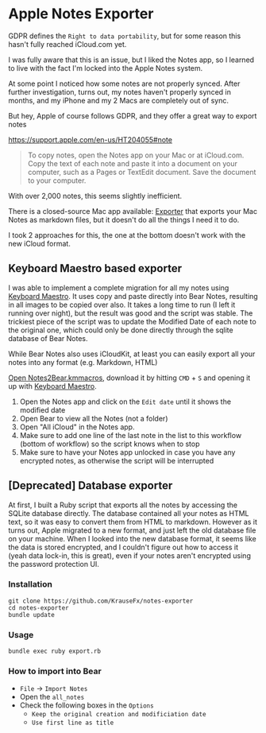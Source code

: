 # Apple Notes Exporter

GDPR defines the `Right to data portability`, but for some reason this hasn't fully reached iCloud.com yet.

I was fully aware that this is an issue, but I liked the Notes app, so I learned to live with the fact I'm locked into the Apple Notes system.

At some point I noticed how some notes are not properly synced. After further investigation, turns out, my notes haven't properly synced in months, and my iPhone and my 2 Macs are completely out of sync. 

But hey, Apple of course follows GDPR, and they offer a great way to export notes

https://support.apple.com/en-us/HT204055#note

> To copy notes, open the Notes app on your Mac or at iCloud.com. Copy the text of each note and paste it into a document on your computer, such as a Pages or TextEdit document. Save the document to your computer.

With over 2,000 notes, this seems slightly inefficient.

There is a closed-source Mac app available: [Exporter](https://itunes.apple.com/us/app/exporter/id1099120373?mt=12) that exports your Mac Notes as markdown files, but it doesn't do all the things I need it to do.

I took 2 approaches for this, the one at the bottom doesn't work with the new iCloud format.

## Keyboard Maestro based exporter

I was able to implement a complete migration for all my notes using [Keyboard Maestro](https://www.keyboardmaestro.com/main/). It uses copy and paste directly into Bear Notes, resulting in all images to be copied over also. It takes a long time to run (I left it running over night), but the result was good and the script was stable. The trickiest piece of the script was to update the Modified Date of each note to the original one, which could only be done directly through the sqlite database of Bear Notes. 

While Bear Notes also uses iCloudKit, at least you can easily export all your notes into any format (e.g. Markdown, HTML)

[Open Notes2Bear.kmmacros](https://raw.githubusercontent.com/KrauseFx/notes-exporter/master/Notes2Bear.kmmacros), download it by hitting `CMD` + `S` and opening it up with [Keyboard Maestro](https://www.keyboardmaestro.com/main/).

1. Open the Notes app and click on the `Edit date` until it shows the modified date
1. Open Bear to view all the Notes (not a folder)
1. Open "All iCloud" in the Notes app.
1. Make sure to add one line of the last note in the list to this workflow (bottom of workflow) so the script knows when to stop
1. Make sure to have your Notes app unlocked in case you have any encrypted notes, as otherwise the script will be interrupted

## [Deprecated] Database exporter

At first, I built a Ruby script that exports all the notes by accessing the SQLite database directly. The database contained all your notes as HTML text, so it was easy to convert them from HTML to markdown. However as it turns out, Apple migrated to a new format, and just left the old database file on your machine. When I looked into the new database format, it seems like the data is stored encrypted, and I couldn't figure out how to access it (yeah data lock-in, this is great), even if your notes aren't encrypted using the password protection UI.

### Installation

```
git clone https://github.com/KrauseFx/notes-exporter
cd notes-exporter
bundle update
```

### Usage

```
bundle exec ruby export.rb
```

### How to import into Bear

- `File` -> `Import Notes`
- Open the `all_notes`
- Check the following boxes in the `Options`
  - `Keep the original creation and modificiation date`
  - `Use first line as title`
